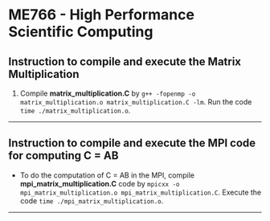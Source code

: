 # ME766 - High Performance Scientific Computing 

##  Instruction to compile and execute the Matrix Multiplication

1. Compile **matrix_multiplication.C** by `g++ -fopenmp -o matrix_multiplication.o matrix_multiplication.C -lm`. Run the code `time ./matrix_multiplication.o`.

---
## Instruction to compile and execute the MPI code for computing C = AB

- To do the computation of C = AB in the MPI, compile **mpi_matrix_multiplication.C** code by `mpicxx -o mpi_matrix_multiplication.o mpi_matrix_multiplication.C`. Execute the code `time ./mpi_matrix_multiplication.o`.

---
